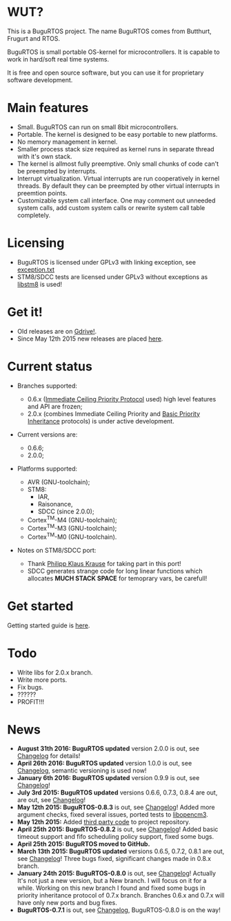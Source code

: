 # WUT? #
This is a BuguRTOS project.
The name BuguRTOS comes from Butthurt, Frugurt and RTOS.

BuguRTOS is small portable OS-kernel for microcontrollers.
It is capable to work in hard/soft real time systems.

It is free and open source software, but you can use it for
proprietary software development.

# Main features #
* Small. BuguRTOS can run on small 8bit microcontrollers.
* Portable. The kernel is designed to be easy portable to new platforms.
* No memory management in kernel.
* Smaller process stack size required as kernel runs in separate thread with it's own stack.
* The kernel is allmost fully preemptive. Only small chunks of code can't be preempted by interrupts.
* Interrupt virtualization. Virtual interrupts are run cooperatively in kernel threads. By default they can be preempted by other virtual interrupts in preemtion points.
* Customizable system call interface. One may comment out unneeded system calls, add custom system calls or rewrite system call table completely.

# Licensing #
* BuguRTOS is licensed under GPLv3 with linking exception, see [exception.txt](./exception.txt)
* STM8/SDCC tests are licensed under GPLv3 without exceptions as [libstm8](https://github.com/mnd/libstm8) is used!

# Get it! #
* Old releases are on [Gdrive!](https://drive.google.com/folderview?id=0B32mjehjqcIOYlFtNnRSc0JxdGc&usp=sharing).
* Since May 12th 2015 new releases are placed [here](https://github.com/shkolnick-kun/bugurtos/releases).

# Current status #
* Branches supported:
  * 0.6.x ([Immediate Ceiling Priority Protocol](http://en.wikipedia.org/wiki/Priority_ceiling_protocol) used) high level features and API are frozen;
  * 2.0.x (combines Immediate Ceiling Priority and [Basic Priority Inheritance](http://en.wikipedia.org/wiki/Priority_inheritance) protocols) is under active development.

* Current versions are:
  * 0.6.6;
  * 2.0.0;

* Platforms supported:
  * AVR (GNU-toolchain);
  * STM8:
    * IAR,
    * Raisonance,
    * SDCC (since 2.0.0);
  * Cortex<sup>TM</sup>-M4 (GNU-toolchain);
  * Cortex<sup>TM</sup>-M3 (GNU-toolchain);
  * Cortex<sup>TM</sup>-M0 (GNU-toolchain).

* Notes on STM8/SDCC port:
  * Thank [Philipp Klaus Krause](https://github.com/spth) for taking part in this port!
  * SDCC generates strange code for long linear functions which allocates __MUCH STACK SPACE__ for temoprary vars, be carefull!

# Get started #
Getting started guide is [here](./doc/GettingStartedEN.md).

# Todo #
* Write libs for 2.0.x branch.
* Write more ports.
* Fix bugs.
* ??????
* PROFIT!!!

# News #
* **August 31th 2016: BuguRTOS updated** version 2.0.0 is out, see [Changelog](./doc/Changelog.md) for details!
* **April 26th 2016: BuguRTOS updated** version 1.0.0 is out, see [Changelog](./doc/Changelog.md), semantic versioning is used now!
* **January 6th 2016: BuguRTOS updated** version 0.9.9 is out, see [Changelog](./doc/Changelog.md)!
* **July 3rd 2015: BuguRTOS updated** versions 0.6.6, 0.7.3, 0.8.4 are out,  are out, see [Changelog](./doc/Changelog.md)!
* **May 12th 2015: BuguRTOS-0.8.3** is out, see [Changelog](./doc/Changelog.md)! Added more argument checks, fixed several issues, ported tests to [libopencm3](https://github.com/libopencm3/libopencm3).
* **May 12th 2015:** Added [third party code](https://github.com/shkolnick-kun/bugurtos/tree/archives) to project repository.
* **April 25th 2015: BuguRTOS-0.8.2** is out, see [Changelog](./doc/Changelog.md)! Added basic timeout support and fifo scheduling policy support, fixed some bugs.
* **April 25th 2015: BuguRTOS moved to GitHub.**
* **March 13th 2015: BuguRTOS updated** versions 0.6.5, 0.7.2, 0.8.1 are out, see [Changelog](./doc/Changelog.md)! Three bugs fixed, significant changes made in 0.8.x branch.
* **January 24th 2015: BuguRTOS-0.8.0** is out, see [Changelog](./doc/Changelog.md)! Actually It's not just a new version, but a New branch. I will focus on it for a while. Working on this new branch I found and fixed some bugs in priority inheritance protocol of 0.7.x branch. Branches 0.6.x and 0.7.x will have only new ports and bug fixes.
* **BuguRTOS-0.7.1** is out, see [Changelog](./doc/Changelog.md), BuguRTOS-0.8.0 is on the way!
